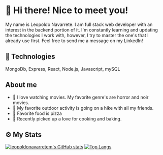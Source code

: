 <h1>👋 Hi there! Nice to meet you! </h1>
<p> My name is Leopoldo Navarrete. I am full stack web developer with an interest in the backend portion of it. I'm constantly learning and updating the technologies I work with, however, I try to master the one's that I already use first. Feel free to send me a message on my LinkedIn!</p>

<h2>🧰 Technologies </h2>
MongoDb, Express, React, Node.js, Javascript, mySQL

<h2> About me </h2>
<ul>
<li>🎥 I love watching movies. My favorite genre's are horror and noir movies.</li>
<li>🌲 My favorite outdoor activity is going on a hike with all my friends. </li>
<li>🍕 Favorite food is pizza </li>
<li>🍳 Recently picked up a love for cooking and baking. </li>
</ul>

<h2>⚙️ My Stats </h2>

[![leopoldonavarretem's GitHub stats](https://github-readme-stats.vercel.app/api?username=leopoldonavarretem&theme=radical&line_height=33)](https://github.com/leopoldonavarretem/github-readme-stats)
[![Top Langs](https://github-readme-stats.vercel.app/api/top-langs/?username=leopoldonavarretem&theme=radical)](https://github.com/leopoldonavarretem/github-readme-stats)
